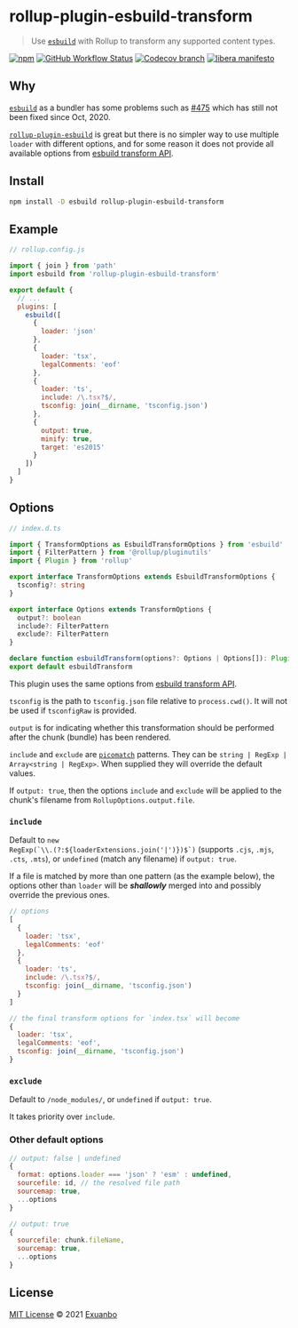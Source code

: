 # rollup-plugin-esbuild-transform

> Use [`esbuild`](https://esbuild.github.io/api/#transform-api) with Rollup to transform any supported content types.

[![npm](https://img.shields.io/npm/v/rollup-plugin-esbuild-transform.svg)](https://www.npmjs.com/package/rollup-plugin-esbuild-transform)
[![GitHub Workflow Status](https://img.shields.io/github/actions/workflow/status/exuanbo/rollup-plugin-esbuild-transform/nodejs.yml.svg?branch=main)](https://github.com/exuanbo/rollup-plugin-esbuild-transform/actions?query=workflow)
[![Codecov branch](https://img.shields.io/codecov/c/gh/exuanbo/rollup-plugin-esbuild-transform/main.svg?token=hyLDj7tMfT)](https://app.codecov.io/gh/exuanbo/rollup-plugin-esbuild-transform/)
[![libera manifesto](https://img.shields.io/badge/libera-manifesto-lightgrey.svg)](https://liberamanifesto.com)

## Why

[`esbuild`](https://esbuild.github.io/api/#build-api) as a bundler has some problems such as [#475](https://github.com/evanw/esbuild/issues/475) which has still not been fixed since Oct, 2020.

[`rollup-plugin-esbuild`](https://github.com/egoist/rollup-plugin-esbuild) is great but there is no simpler way to use multiple `loader` with different options, and for some reason it does not provide all available options from [esbuild transform API](https://esbuild.github.io/api/#transform-api).

## Install

```sh
npm install -D esbuild rollup-plugin-esbuild-transform
```

## Example

```js
// rollup.config.js

import { join } from 'path'
import esbuild from 'rollup-plugin-esbuild-transform'

export default {
  // ...
  plugins: [
    esbuild([
      {
        loader: 'json'
      },
      {
        loader: 'tsx',
        legalComments: 'eof'
      },
      {
        loader: 'ts',
        include: /\.tsx?$/,
        tsconfig: join(__dirname, 'tsconfig.json')
      },
      {
        output: true,
        minify: true,
        target: 'es2015'
      }
    ])
  ]
}
```

## Options

```ts
// index.d.ts

import { TransformOptions as EsbuildTransformOptions } from 'esbuild'
import { FilterPattern } from '@rollup/pluginutils'
import { Plugin } from 'rollup'

export interface TransformOptions extends EsbuildTransformOptions {
  tsconfig?: string
}

export interface Options extends TransformOptions {
  output?: boolean
  include?: FilterPattern
  exclude?: FilterPattern
}

declare function esbuildTransform(options?: Options | Options[]): Plugin
export default esbuildTransform
```

This plugin uses the same options from [esbuild transform API](https://esbuild.github.io/api/#transform-api).

`tsconfig` is the path to `tsconfig.json` file relative to `process.cwd()`. It will not be used if `tsconfigRaw` is provided.

`output` is for indicating whether this transformation should be performed after the chunk (bundle) has been rendered.

`include` and `exclude` are [`picomatch`](https://github.com/micromatch/picomatch#globbing-features) patterns. They can be `string | RegExp | Array<string | RegExp>`. When supplied they will override the default values.

If `output: true`, then the options `include` and `exclude` will be applied to the chunk's filename from `RollupOptions.output.file`.

### `include`

Default to <code>new RegExp(\`\\\\.(?:\${loaderExtensions.join('|')})\$\`)</code> (supports `.cjs`, `.mjs`, `.cts`, `.mts`), or `undefined` (match any filename) if `output: true`.

If a file is matched by more than one pattern (as the example below), the options other than `loader` will be ***shallowly*** merged into and possibly override the previous ones.

```js
// options
[
  {
    loader: 'tsx',
    legalComments: 'eof'
  },
  {
    loader: 'ts',
    include: /\.tsx?$/,
    tsconfig: join(__dirname, 'tsconfig.json')
  }
]

// the final transform options for `index.tsx` will become
{
  loader: 'tsx',
  legalComments: 'eof',
  tsconfig: join(__dirname, 'tsconfig.json')
}
```

### `exclude`

Default to `/node_modules/`, or `undefined` if `output: true`.

It takes priority over `include`.

### Other default options

```js
// output: false | undefined
{
  format: options.loader === 'json' ? 'esm' : undefined,
  sourcefile: id, // the resolved file path
  sourcemap: true,
  ...options
}

// output: true
{
  sourcefile: chunk.fileName,
  sourcemap: true,
  ...options
}
```

## License

[MIT License](https://github.com/exuanbo/rollup-plugin-esbuild-transform/blob/main/LICENSE) © 2021 [Exuanbo](https://github.com/exuanbo)
